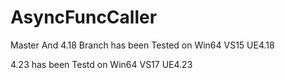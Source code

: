 # AsyncFuncCaller

Master And 4.18 Branch has been Tested on Win64 VS15 UE4.18

4.23 has been Testd on Win64 VS17 UE4.23
